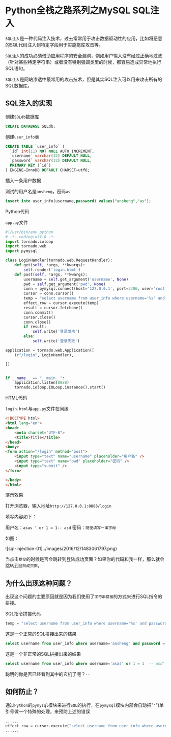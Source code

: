 # Python全栈之路系列之MySQL SQL注入

`SQL注入`是一种代码注入技术，过去常常用于攻击数据驱动性的应用，比如将恶意的SQL代码注入到特定字段用于实施拖库攻击等。

`SQL注入`的成功必须借助应用程序的安全漏洞，例如用户输入没有经过正确地过滤（针对某些特定字符串）或者没有特别强调类型的时候，都容易造成异常地执行SQL语句。

`SQL注入`是网站渗透中最常用的攻击技术，但是其实SQL注入可以用来攻击所有的SQL数据库。

## SQL注入的实现

创建`SQLdb`数据库

```sql
CREATE DATABASE SQLdb;
```

创建`user_info`表

```sql
CREATE TABLE `user_info` (
  `id` int(11) NOT NULL AUTO_INCREMENT,
  `username` varchar(32) DEFAULT NULL,
  `password` varchar(32) DEFAULT NULL,
  PRIMARY KEY (`id`)
) ENGINE=InnoDB DEFAULT CHARSET=utf8;
```

插入一条用户数据

测试的用户名是`ansheng`，密码`as`

```sql
insert into user_info(username,password) values("ansheng","as");
```

Python代码

`app.py`文件

```python
#!/usr/bin/env python
# -*- coding:utf-8 -*-
import tornado.ioloop
import tornado.web
import pymysql

class LoginHandler(tornado.web.RequestHandler):
    def get(self, *args, **kwargs):
        self.render('login.html')
    def post(self, *args, **kwargs):
        username = self.get_argument('username', None)
        pwd = self.get_argument('pwd', None)
        conn = pymysql.connect(host='127.0.0.1', port=3306, user='root', passwd='as', db='sqldb')
        cursor = conn.cursor()
        temp = "select username from user_info where username='%s' and password = '%s'" %(username, pwd,)
        effect_row = cursor.execute(temp)
        result = cursor.fetchone()
        conn.commit()
        cursor.close()
        conn.close()
        if result:
            self.write('登录成功')
        else:
            self.write('登录失败')

application = tornado.web.Application([
    (r"/login", LoginHandler),

])


if __name__ == "__main__":
    application.listen(8888)
    tornado.ioloop.IOLoop.instance().start()
```

HTML代码

`login.html`与`app.py`文件在同级

```html
<!DOCTYPE html>
<html lang="en">
<head>
    <meta charset="UTF-8">
    <title>Title</title>
</head>
<body>
<form action="/login" method="post">
    <input type="text" name="username" placeholder="用户名" />
    <input type="text" name="pwd" placeholder="密码" />
    <input type="submit" />
</form>

</body>
</html>
```

演示效果

打开浏览器，输入地址`http://127.0.0.1:8888/login`

填写内容如下：

用户名：`asas ' or 1 = 1-- asd`
密码：`随便填写一串字母`

如图：

![sql-injection-01]../images/2016/12/1483061797.png)

当点击`提交`的时候是否会跳转到登陆成功页面？如果你的代码和我一样，那么就会跳转到`登陆成页面`。

## 为什么出现这种问题？

出现这个问题的主要原因就是因为我们使用了`字符串拼接`的方式来进行SQL指令的拼接。

SQL指令拼接代码

```python
temp = "select username from user_info where username='%s' and password = '%s'" %(username, pwd,)
```

这是一个正常的SQL拼接出来的结果

```sql
select username from user_info where username='ansheng' and password = 'as'
```

这是一个非正常的SQL拼接出来的结果

```sql
select username from user_info where username='asas' or 1 = 1  -- asd' and password = 's'
```

聪明的你是否已经看到其中的玄机了呢？`--`

## 如何防止？

通过`Python`的`pymysql`模块来进行`SQL`的执行，在`pymysql`模块内部会自动把"`'`"(单引号做一个特殊的处理，来预防上述的错误

```python
......
effect_row = cursor.execute("select username from user_info where username='%s' and password = '%s'", (username, pwd))
......
```